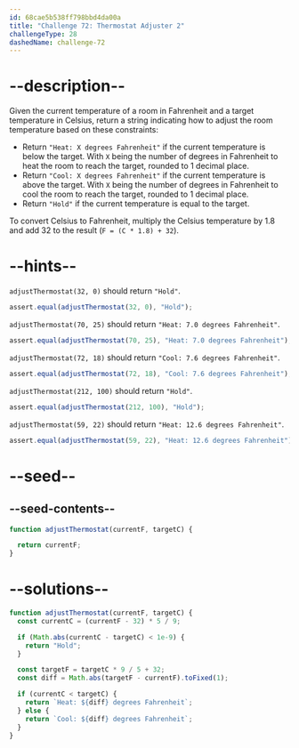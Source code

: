 ```yaml
---
id: 68cae5b538ff798bbd4da00a
title: "Challenge 72: Thermostat Adjuster 2"
challengeType: 28
dashedName: challenge-72
---
```


# --description--

Given the current temperature of a room in Fahrenheit and a target temperature in Celsius, return a string indicating how to adjust the room temperature based on these constraints:

- Return `"Heat: X degrees Fahrenheit"` if the current temperature is below the target. With `X` being the number of degrees in Fahrenheit to heat the room to reach the target, rounded to 1 decimal place.
- Return `"Cool: X degrees Fahrenheit"` if the current temperature is above the target. With `X` being the number of degrees in Fahrenheit to cool the room to reach the target, rounded to 1 decimal place.
- Return `"Hold"` if the current temperature is equal to the target.

To convert Celsius to Fahrenheit, multiply the Celsius temperature by 1.8 and add 32 to the result (`F = (C * 1.8) + 32`).

# --hints--

`adjustThermostat(32, 0)` should return `"Hold"`.

```js
assert.equal(adjustThermostat(32, 0), "Hold");
```

`adjustThermostat(70, 25)` should return `"Heat: 7.0 degrees Fahrenheit"`.

```js
assert.equal(adjustThermostat(70, 25), "Heat: 7.0 degrees Fahrenheit");
```

`adjustThermostat(72, 18)` should return `"Cool: 7.6 degrees Fahrenheit"`.

```js
assert.equal(adjustThermostat(72, 18), "Cool: 7.6 degrees Fahrenheit");
```

`adjustThermostat(212, 100)` should return `"Hold"`.

```js
assert.equal(adjustThermostat(212, 100), "Hold");
```

`adjustThermostat(59, 22)` should return `"Heat: 12.6 degrees Fahrenheit"`.

```js
assert.equal(adjustThermostat(59, 22), "Heat: 12.6 degrees Fahrenheit");
```

# --seed--

## --seed-contents--

```js
function adjustThermostat(currentF, targetC) {

  return currentF;
}
```

# --solutions--

```js
function adjustThermostat(currentF, targetC) {
  const currentC = (currentF - 32) * 5 / 9;

  if (Math.abs(currentC - targetC) < 1e-9) {
    return "Hold";
  }

  const targetF = targetC * 9 / 5 + 32;
  const diff = Math.abs(targetF - currentF).toFixed(1);

  if (currentC < targetC) {
    return `Heat: ${diff} degrees Fahrenheit`;
  } else {
    return `Cool: ${diff} degrees Fahrenheit`;
  }
}
```
